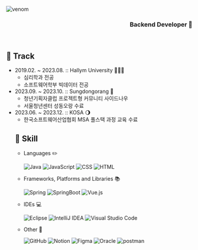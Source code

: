 ![venom](https://capsule-render.vercel.app/api?type=venom&height=150&text=Kim%20Hye%20Bin&fontSize=50&color=0:000000,1000:D3D3D3&stroke=000000&fontColor=DCDCDC)
<h3 align="right">Backend Developer 🚀</h3>

<!--## .🙋🏻‍♀️ Introduction~-
- 🔗 [Tistory URL](https://kimparkpark.tistory.com/)
- 🔗 [Notion URL]() 고민-->
<br>

## 🐾 Track
- 2019.02. ~ 2023.08. :: Hallym University 👩🏻‍🎓
  - 심리학과 전공
  - 소프트웨어학부 빅데이터 전공
- 2023.09. ~ 2023.10. :: Sungdongorang 🏡
  - 청년기획자클럽 프로젝트형 커뮤니티 사이드나우
  - 서울청년센터 성동오랑 수료
- 2023.06. ~ 2023.12. :: KOSA 🌖
  - 한국소프트웨어산업협회 MSA 풀스택 과정 교육 수료
  <!--
- 2024.03. ~ ing :: Coding Test 🔥
  - 🔗 [코딩테스트 기록 URL](https://github.com/qbobl5/coding_test) -->
- 2024.07. ~ ing :: Woori FISA 🌏

<br>

<!--
## 🚀 Project
- <h4>Hallym smart App 📱</h4>

  - 2022.09. ~ 2022.11. 🔗 [Git URL](https://github.com/qbobl5/Hallym_smart_App.git)
  - 지도를 활용한 강의실 위치 찾기, 교내 도서관 자리 예약
  - 기관 : 한림대학교
- <h4>Mango3 🥭</h4> 

  - 2023.08 ~ 2023.08.
  - 맛집 검색 웹사이트 '망고 플레이트'를 클론하여 콘솔 코딩한 프로젝트
  - 기관 : 한국소프트웨어산업협회
- <h4>TEAMTRACK!! 👥</h4>

  - 2023.09 ~ 2023.09. 🔗 [Git URL-BackEnd](https://github.com/qbobl5/KOSA_TeamTrack_Back.git) &nbsp; 🔗 [Git URL-FrontEnd](https://github.com/qbobl5/KOSA_TeamTrack_Front.git)
  - 스터디 활동 혹은 자기주도적 공부를 능동적으로 이끌어낼 수 있도록 장려하는 스터디 플랫폼
  - 기관 : 한국소프트웨어산업협회
- <h4>Lifia 🏡</h4>

  - 2023.09 ~ 2023.10 🔗 [Git URL](https://github.com/SIDENOW-LIFIA/FE-Lifia.git)
  - 아파트 주민들 간 소통을 위한 커뮤니티 웹 사이트
  - 기관 : 서울청년센터 성동오랑
- <h4>Code Sparring 👩🏻‍💻</h4>

  - 2023.11. ~ 2023.12. 🔗 [Git URL-BackEnd](https://github.com/qbobl5/code-sparring-back.git) &nbsp; 🔗 [Git URL-FrontEnd](https://github.com/qbobl5/code-sparring-front.git)
  - 코딩테스트를 실시간으로 1대1, 혹은 최대 4명이서 함께 대결할 수 있는 실시간 코딩테스트 대결 웹 사이트 (지원 언어 : Java)
  - 기관 : 한국소프트웨어산업협회

<br>
-->

## 📌 Skill
- Languages ✏️

  ![Java](https://img.shields.io/badge/java-%23ED8B00.svg?style=for-the-badge&logo=openjdk&logoColor=white)
  ![JavaScript](https://img.shields.io/badge/javascript-%23323330.svg?style=for-the-badge&logo=javascript&logoColor=%23F7DF1E)
  ![CSS](https://img.shields.io/badge/css-%231572B6.svg?style=for-the-badge&logo=css3&logoColor=white)
  ![HTML](https://img.shields.io/badge/html-%23E34F26.svg?style=for-the-badge&logo=html5&logoColor=white)
  <!--![JSON](https://img.shields.io/badge/json-black?style=for-the-badge&logo=json&logoColor=white)-->
- Frameworks, Platforms and Libraries 📚

  ![Spring](https://img.shields.io/badge/spring-%236DB33F.svg?style=for-the-badge&logo=spring&logoColor=white)
  ![SpringBoot](https://img.shields.io/badge/springboot-%236DB33F.svg?style=for-the-badge&logo=springboot&logoColor=white)
  ![Vue.js](https://img.shields.io/badge/vue.js-%2335495e.svg?style=for-the-badge&logo=vuedotjs&logoColor=%234FC08D)
  <!--![jQuery](https://img.shields.io/badge/jquery-%230769AD.svg?style=for-the-badge&logo=jquery&logoColor=white)
  ![Bootstrap](https://img.shields.io/badge/bootstrap-%238511FA.svg?style=for-the-badge&logo=bootstrap&logoColor=white)-->
- IDEs 💻

  ![Eclipse](https://img.shields.io/badge/Eclipse-FE7A16.svg?style=for-the-badge&logo=Eclipse&logoColor=white)
  ![IntelliJ IDEA](https://img.shields.io/badge/IntelliJIDEA-000000.svg?style=for-the-badge&logo=intellij-idea&logoColor=white)
  ![Visual Studio Code](https://img.shields.io/badge/Visual%20Studio%20Code-0078d7.svg?style=for-the-badge&logo=visual-studio-code&logoColor=white)
  <!--![Android Studio](https://img.shields.io/badge/Android%20Studio-3DDC84.svg?style=for-the-badge&logo=android-studio&logoColor=white)
  ![RStudio](https://img.shields.io/badge/RStudio-4285F4?style=for-the-badge&logo=rstudio&logoColor=white)-->
- Other 💭

  ![GitHub](https://img.shields.io/badge/github-%23121011.svg?style=for-the-badge&logo=github&logoColor=white)
  ![Notion](https://img.shields.io/badge/Notion-%23000000.svg?style=for-the-badge&logo=notion&logoColor=white)
  ![Figma](https://img.shields.io/badge/figma-%23F24E1E.svg?style=for-the-badge&logo=figma&logoColor=white)
  ![Oracle](https://img.shields.io/badge/Oracle-F80000?style=for-the-badge&logo=oracle&logoColor=white)
  ![postman](https://img.shields.io/badge/-postman-FF6C37?style=for-the-badge&logo=postman&logoColor=white)
  <!--![Docker](https://img.shields.io/badge/docker-%230db7ed.svg?style=for-the-badge&logo=docker&logoColor=white)-->
  <!--![Gradle](https://img.shields.io/badge/Gradle-02303A.svg?style=for-the-badge&logo=Gradle&logoColor=white)-->
  <!--![Apache Tomcat](https://img.shields.io/badge/apache%20tomcat-%23F8DC75.svg?style=for-the-badge&logo=apache-tomcat&logoColor=black)
  ![amazons3](https://img.shields.io/badge/-amazon%20s3-569A31?style=for-the-badge&logo=amazons3&logoColor=white)
  ![Swagger](https://img.shields.io/badge/-Swagger-%23Clojure?style=for-the-badge&logo=swagger&logoColor=white)-->
